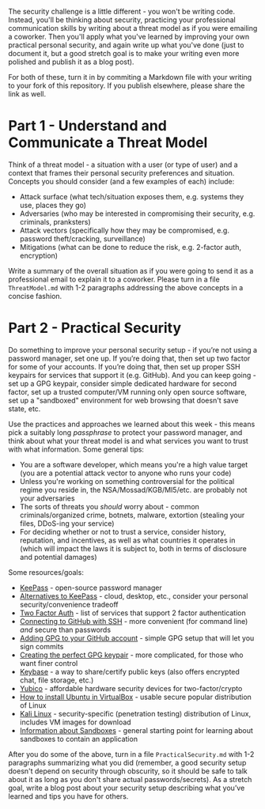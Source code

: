 The security challenge is a little different - you won't be writing code.
Instead, you'll be thinking about security, practicing your professional
communication skills by writing about a threat model as if you were emailing a
coworker. Then you'll apply what you've learned by improving your own practical
personal security, and again write up what you've done (just to document it, but
a good stretch goal is to make your writing even more polished and publish it as
a blog post).

For both of these, turn it in by commiting a Markdown file with your writing to
your fork of this repository. If you publish elsewhere, please share the link as
well.


# Part 1 - Understand and Communicate a Threat Model

Think of a threat model - a situation with a user (or type of user) and a
context that frames their personal security preferences and situation. Concepts
you should consider (and a few examples of each) include:

- Attack surface (what tech/situation exposes them, e.g. systems they use, places they go)
- Adversaries (who may be interested in compromising their security, e.g. criminals, pranksters)
- Attack vectors (specifically how they may be compromised, e.g. password theft/cracking, surveillance)
- Mitigations (what can be done to reduce the risk, e.g. 2-factor auth, encryption)

Write a summary of the overall situation as if you were going to send it as a
professional email to explain it to a coworker. Please turn in a file
`ThreatModel.md` with 1-2 paragraphs addressing the above concepts in a concise
fashion.

  


# Part 2 - Practical Security

Do something to improve your personal security setup - if you’re not using a
password manager, set one up. If you’re doing that, then set up two factor for
some of your accounts. If you’re doing that, then set up proper SSH keypairs for
services that support it (e.g. GitHub). And you can keep going - set up a GPG
keypair, consider simple dedicated hardware for second factor, set up a trusted
computer/VM running only open source software, set up a "sandboxed" environment
for web browsing that doesn't save state, etc.

Use the practices and approaches we learned about this week - this means pick
a suitably long *passphrase* to protect your password manager, and think about
what your threat model is and what services you want to trust with what
information. Some general tips:

- You are a software developer, which means you're a high value target (you are
a potential attack vector to anyone who runs your code)
- Unless you're working on something controversial for the political regime you
reside in, the NSA/Mossad/KGB/MI5/etc. are probably not your adversaries
- The sorts of threats you *should* worry about - common criminals/organized
crime, botnets, malware, extortion (stealing your files, DDoS-ing your service)
- For deciding whether or not to trust a service, consider history, reputation,
and incentives, as well as what countries it operates in (which will impact the
laws it is subject to, both in terms of disclosure and potential damages)

Some resources/goals:
- [KeePass](https://en.wikipedia.org/wiki/KeePass) - open-source password manager
- [Alternatives to KeePass](https://alternativeto.net/software/keepass/) - cloud, desktop, etc., consider your personal security/convenience tradeoff
- [Two Factor Auth](https://twofactorauth.org/) - list of services that support 2 factor authentication
- [Connecting to GitHub with SSH](https://help.github.com/articles/connecting-to-github-with-ssh/) - more convenient (for command line) *and* secure than passwords
- [Adding GPG to your GitHub account](https://help.github.com/articles/generating-a-new-gpg-key/) - simple GPG setup that will let you sign commits
- [Creating the perfect GPG keypair](https://alexcabal.com/creating-the-perfect-gpg-keypair/) - more complicated, for those who want finer control
- [Keybase](https://keybase.io/) - a way to share/certify public keys (also offers encrypted chat, file storage, etc.)
- [Yubico](https://www.yubico.com/) - affordable hardware security devices for two-factor/crypto
- [How to install Ubuntu in VirtualBox](https://linus.nci.nih.gov/bdge/installUbuntu.html) - usable secure popular distribution of Linux
- [Kali Linux](https://www.kali.org/) - security-specific (penetration testing) distribution of Linux, includes VM images for download
- [Information about Sandboxes](https://en.wikipedia.org/wiki/Sandbox_(computer_security)) - general starting point for learning about sandboxes to contain an application

After you do some of the above, turn in a file `PracticalSecurity.md` with 1-2
paragraphs summarizing what you did (remember, a good security setup doesn't
depend on security through obscurity, so it should be safe to talk about it as
long as you don't share actual passwords/secrets). As a stretch goal, write a
blog post about your security setup describing what you’ve learned and tips you
have for others.
